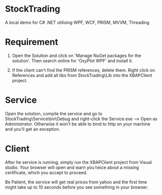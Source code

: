 StockTrading
============

A local demo for C# .NET utilising WPF, WCF, PRISM, MVVM, Threading


Requirement
===========

1) Open the Solution and click on 'Manage NuGet packages for the solution'. Then search online for 'OxyPlot WPF' and install it.

2) If the client can't find the PRISM references, delete them. Right click on References and add all libs from  StockTrading\Lib into the XBAPClient project.


Service
=======

Open the solution, compile the service and go to StockTrading\Service\bin\Debug and right-click the Service.exe --> Open as Administrator. Otherwise it won't be able to bind to http on your machine and you'll get an exception.

Client
======
After he service is running, simply run the XBAPClient project from Visual studio. Your browser will open and warn you twice about a missing certificate, which you accept to proceed.


Be Patient, the service will get real prices from yahoo and the first time might take up to 10 seconds before you see something in your browser.
